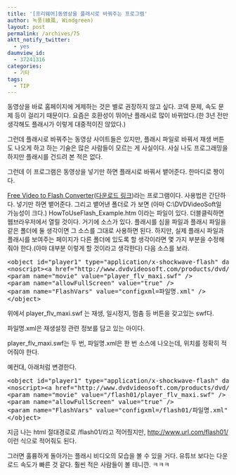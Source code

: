 ```yaml
---
title: '[프리웨어]동영상을 플래시로 바꿔주는 프로그램'
author: 녹풍(綠風, Windgreen)
layout: post
permalink: /archives/75
aktt_notify_twitter:
  - yes
daumview_id:
  - 37241316
categories:
  - 기타
tags:
  - TIP
---
```

동영상을 바로 홈페이지에 게제하는 것은 별로 권장하지 않고 싶다. 코덱 문제, 속도 문제 등이 걸리기 때문이다. 요즘은 호환성이 뛰어난 플래시로 많이 바뀌었다.(한 3년 전만 생각해도 플래시가 이렇게 대중적이진 않았다.)

그런데 플래시로 바꿔주는 동영상 사이트들은 있지만, 플래시 파일로 바꿔서 재생 버튼도 나오게 하고 하는 기술은 많은 사람들이 모르는 게 사실이다. 사실 나도 프로그래밍을 하지만 플래시를 건드려 본 적은 없다.

그런데 이 프로그램은 동영상을 넣기만 하면 플래시로 바꿔서 뱉어준다. 한마디로 짱이다.

<a target="_blank" href="http://www.dvdvideosoft.com/index.htm">Free Video to Flash Converter</a>(<a href="http://www.dvdvideosoft.com/products/dvd/Free-Video-to-Flash-Converter.htm" target="_blank">다운로드 링크</a>)라는 프로그램이다. 사용법은 간단하다. 넣기만 하면 뱉어준다. 그리고 뱉어낸 폴더로 가 보면 (아마 C:\DVDVideoSoft일 가능성이 크다.) HowToUseFlash_Example.htm 이라는 파일이 있다. 더블클릭하면 웹브라우저에서 열릴 것이다. 거기에 소스가 있다. 플래시를 심을 파일과 플래시 파일을 같은 폴더에 둘 생각이면 그 소스를 그대로 사용하면 된다. 하지만, 실제 플래시 파일과 플래시를 보여주는 페이지가 다른 폴더에 있도록 할 생각이라면 몇 가지 부분을 수정해 줘야 한다.(아마 대부분 이렇게 할 것이라고 생각한다) 다음 소스를 보라.

<pre title="code" class="brush: xhtml;">&lt;object id="player1" type="application/x-shockwave-flash" data="player_flv_maxi.swf" width="480" height="360"&gt; 
&lt;noscript&gt;&lt;a href="http://www.dvdvideosoft.com/products/dvd/Free-Media-Player-Software.htm"&gt;free media player&lt;/a&gt;&lt;/noscript&gt; 
&lt;param name="movie" value="player_flv_maxi.swf" /&gt; 
&lt;param name="allowFullScreen" value="true" /&gt; 
&lt;param name="FlashVars" value="configxml=파일명.xml" /&gt; 
&lt;/object&gt;</pre>

위에서 player\_flv\_maxi.swf 는 재생, 일시정지, 멈춤 등 버튼을 갖고있는 swf다.

파일명.xml은 재생설정 관련 정보를 담고 있는 아이다.

player\_flv\_maxi.swf는 두 번, 파일명.xml은 한 번 소스에 나오는데, 위치를 정확히 적어줘야 한다.

예컨대, 아래처럼 변경한다.

<pre title="code" class="brush: php;">&lt;object id="player1" type="application/x-shockwave-flash" data="/flash01/player_flv_maxi.swf" width="480" height="360"&gt; 
&lt;noscript&gt;&lt;a href="http://www.dvdvideosoft.com/products/dvd/Free-Media-Player-Software.htm"&gt;free media player&lt;/a&gt;&lt;/noscript&gt; 
&lt;param name="movie" value="/flash01/player_flv_maxi.swf" /&gt; 
&lt;param name="allowFullScreen" value="true" /&gt; 
&lt;param name="FlashVars" value="configxml=/flash01/파일명.xml" /&gt; 
&lt;/object&gt;</pre>

지금 나는 html 절대경로로 /flash01/라고 적어줬지만, http://www.url.com/flash01/ 이런 식으로 적어줘도 된다.

그러면 훌륭하게 돌아가는 플래시 비디오의 모습을 볼 수 있을 거다. 유튜브 보다는 다운로드 속도가 빠른 것 같다. 훨씬 적은 사람들이 볼 테니깐. ㅋㅋㅋ